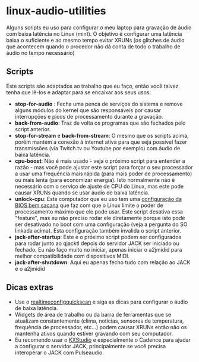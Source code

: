 # linux-audio-utilities

Alguns scripts eu uso para configurar o meu laptop para gravação de áudio com baixa latência no Linux (mint). O objetivo é configurar uma latência baixa o suficiente e ao mesmo tempo evitar XRUNs (os glitches de áudio que acontecem quando o procedor não dá conta de todo o trabalho de áudio no tempo necessário)

## Scripts

Este scripts são adaptados ao trabalho que eu faço, então você talvez tenha que lê-los e adaptar para se encaixar aos seus usos.

* **stop-for-audio** : Fecha uma penca de serviços do sistema e remove alguns módulos do kernel que são responsáveis por causar interrupções e picos de processamento durante a gravação.
* **back-from-audio**: Traz de volta os programas que são fechados pelo script anterior.
* **stop-for-stream** e **back-from-stream**: O mesmo que os scripts acima, porém mantém a conexão à internet ativa para que seja possível fazer transmissões (via Twitch.tv ou Youtube por exemplo) com áudio de baixa latência.
* **cpu-boost**: Não é mais usado - veja o próximo script para entender a razão - mas você pode ajustar este script para forçar o seu processador a usar uma frequência mais rápida (para mais poder de processamento) ou mais lenta (para economizar energia). Isto normalmente não é necessário com o serviço de ajuste de CPU do Linux, mas este pode causar XRUNs quando se usar áudio de baixa latência.
* **unlock-cpu**: Este computador que eu uso tem uma [configuração da BIOS bem sacana](https://askubuntu.com/questions/303882/maximum-cpu-frequency-stuck-at-low-value) que faz com que o Linux limite o poder de processamento máximo que ele pode usar. Este script desativa essa "feature", mas eu não preciso rodar ele diretamente porque isto pode ser desativado no boot com uma configuração (veja a pergunta do SO linkada acima). Esta configuração também invalida o script anterior.
* **jack-after-startup**: Este e o próximo script podem ser configurados para rodar junto ao qjacktl depois do servidor JACK ser iniciado ou fechado. Eu não faço muito no iniciar, apenas iniciar o a2jmidid para melhor compatibilidade com dispositivos MIDI.
* **jack-after-shutdown**: Aqui eu apenas fecho tudo com relação ao JACK e o a2jmidid

## Dicas extras

* Use o [realtimeconfigquickscan](https://github.com/raboof/realtimeconfigquickscan) e siga as dicas para configurar o áudio de baixa latência.
* Widgets de área de trabalho ou da barra de ferramentas que se atualizam constantemente (clima, notícias, sensores de temperatura, frequência de processador, etc...) podem causar XRUNs então não os mantenha ativos quando estiver gravando com seu computador.
* Eu recomendo usar o [KXStudio](http://kxstudio.linuxaudio.org/) e especialmente o Cadence para ajudar a configurar o servidor JACK, principalmente se você precisa interoperar o JACK com Pulseaudio.
